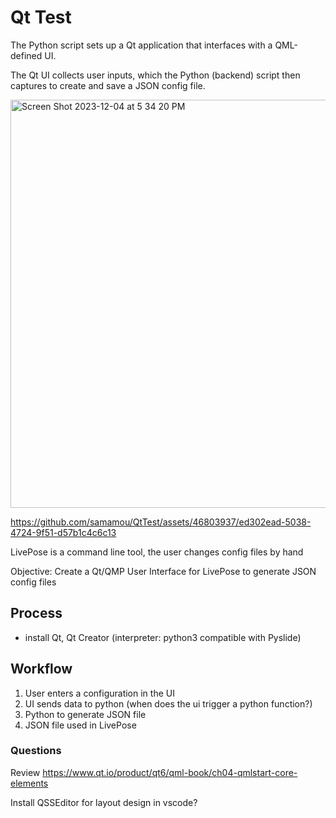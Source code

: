 # Qt Test

The Python script sets up a Qt application that interfaces with a QML-defined UI. 

The Qt UI collects user inputs, which the Python (backend) script then captures to create and save a JSON config file.

<img width="653" alt="Screen Shot 2023-12-04 at 5 34 20 PM" src="https://github.com/samamou/QtTest/assets/46803937/e8739128-e704-4d43-bf47-631bdc6b53c5">

https://github.com/samamou/QtTest/assets/46803937/ed302ead-5038-4724-9f51-d57b1c4c6c13

LivePose is a command line tool, the user changes config files by hand

Objective: Create a Qt/QMP User Interface for LivePose to generate JSON config files 

## Process

- install Qt, Qt Creator (interpreter: python3 compatible with Pyslide)

## Workflow

1. User enters a configuration in the UI
2. UI sends data to python (when does the ui trigger a python function?)
3. Python to generate JSON file
4. JSON file used in LivePose


### Questions 

Review https://www.qt.io/product/qt6/qml-book/ch04-qmlstart-core-elements

Install QSSEditor for layout design in vscode?

